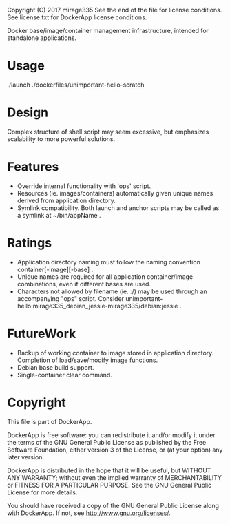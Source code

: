Copyright (C) 2017 mirage335
See the end of the file for license conditions.
See license.txt for DockerApp license conditions.

Docker base/image/container management infrastructure, intended for standalone applications.

# Usage

./launch ./dockerfiles/unimportant-hello-scratch

# Design

Complex structure of shell script may seem excessive, but emphasizes scalability to more powerful solutions.

# Features

* Override internal functionality with 'ops' script.
* Resources (ie. images/containers) automatically given unique names derived from application directory.
* Symlink compatibility. Both launch and anchor scripts may be called as a symlink at ~/bin/appName .

# Ratings

* Application directory naming must follow the naming convention container[-image][-base] .
* Unique names are required for all application container/image combinations, even if different bases are used.
* Characters not allowed by filename (ie. :/) may be used through an accompanying "ops" script. Consider unimportant-hello:mirage335_debian_jessie-mirage335/debian:jessie .

# FutureWork

* Backup of working container to image stored in application directory. Completion of load/save/modify image functions.
* Debian base build support.
* Single-container clear command.




# Copyright
This file is part of DockerApp.

DockerApp is free software: you can redistribute it and/or modify
it under the terms of the GNU General Public License as published by
the Free Software Foundation, either version 3 of the License, or
(at your option) any later version.

DockerApp is distributed in the hope that it will be useful,
but WITHOUT ANY WARRANTY; without even the implied warranty of
MERCHANTABILITY or FITNESS FOR A PARTICULAR PURPOSE.  See the
GNU General Public License for more details.

You should have received a copy of the GNU General Public License
along with DockerApp.  If not, see <http://www.gnu.org/licenses/>.
